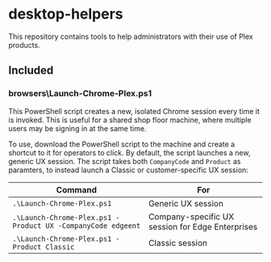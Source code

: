 # desktop-helpers

This repository contains tools to help administrators with their use of Plex products.

## Included
### browsers\Launch-Chrome-Plex.ps1
This PowerShell script creates a new, isolated Chrome session every time it is invoked. This is useful for a shared shop floor machine, where multiple users may be signing in at the same time.

To use, download the PowerShell script to the machine and create a shortcut to it for operators to click. By default, the script launches a new, generic UX session. The script takes both `CompanyCode` and `Product` as paramters, to instead launch a Classic or customer-specific UX session:

| Command | For |
| ------- | --- |
|`.\Launch-Chrome-Plex.ps1` | Generic UX session |
|`.\Launch-Chrome-Plex.ps1 -Product UX -CompanyCode edgeent` | Company-specific UX session for Edge Enterprises |
|`.\Launch-Chrome-Plex.ps1 -Product Classic` | Classic session |

